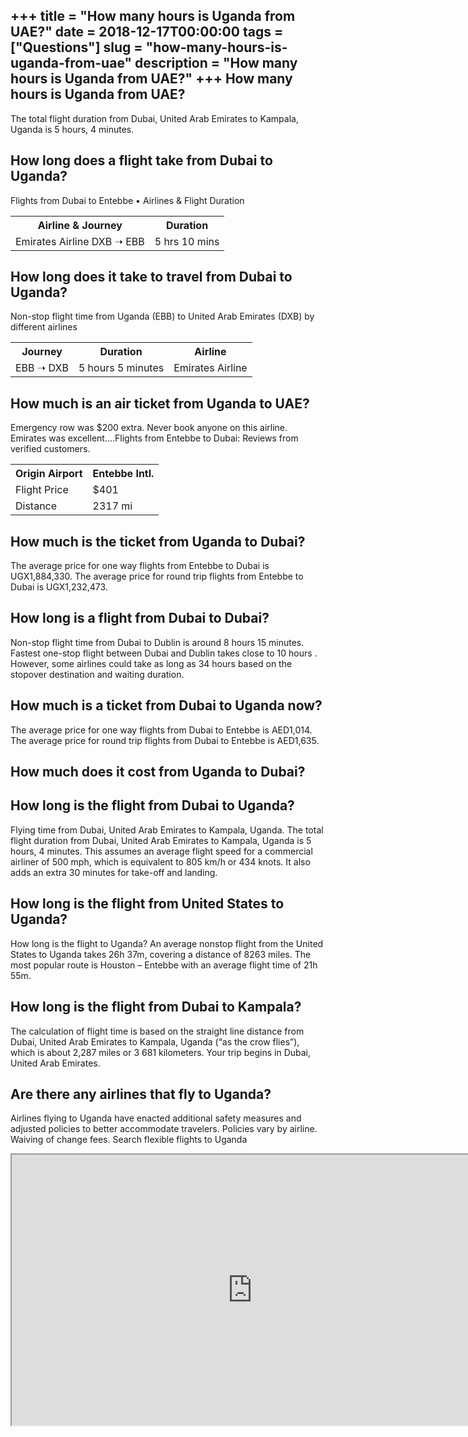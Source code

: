 +++
title = "How many hours is Uganda from UAE?"
date = 2018-12-17T00:00:00
tags = ["Questions"]
slug = "how-many-hours-is-uganda-from-uae"
description = "How many hours is Uganda from UAE?"
+++
How many hours is Uganda from UAE?
----------------------------------

The total flight duration from Dubai, United Arab Emirates to Kampala, Uganda is 5 hours, 4 minutes.

How long does a flight take from Dubai to Uganda?
-------------------------------------------------

Flights from Dubai to Entebbe • Airlines &amp; Flight Duration

<table><tr><th>Airline &amp; Journey</th><th>Duration</th></tr><tr><td>Emirates Airline DXB ➝ EBB</td><td>5 hrs 10 mins</td></tr></table>

How long does it take to travel from Dubai to Uganda?
-----------------------------------------------------

Non-stop flight time from Uganda (EBB) to United Arab Emirates (DXB) by different airlines

<table><tr><th>Journey</th><th>Duration</th><th>Airline</th></tr><tr><td>EBB ➝ DXB</td><td>5 hours 5 minutes</td><td>Emirates Airline</td></tr></table>

How much is an air ticket from Uganda to UAE?
---------------------------------------------

Emergency row was $200 extra. Never book anyone on this airline. Emirates was excellent….Flights from Entebbe to Dubai: Reviews from verified customers.

<table><tr><th>Origin Airport</th><th>Entebbe Intl.</th></tr><tr><td>Flight Price</td><td>$401</td></tr><tr><td>Distance</td><td>2317 mi</td></tr></table>

How much is the ticket from Uganda to Dubai?
--------------------------------------------

The average price for one way flights from Entebbe to Dubai is UGX1,884,330. The average price for round trip flights from Entebbe to Dubai is UGX1,232,473.

How long is a flight from Dubai to Dubai?
-----------------------------------------

Non-stop flight time from Dubai to Dublin is around 8 hours 15 minutes. Fastest one-stop flight between Dubai and Dublin takes close to 10 hours . However, some airlines could take as long as 34 hours based on the stopover destination and waiting duration.

How much is a ticket from Dubai to Uganda now?
----------------------------------------------

The average price for one way flights from Dubai to Entebbe is AED1,014. The average price for round trip flights from Dubai to Entebbe is AED1,635.

How much does it cost from Uganda to Dubai?
-------------------------------------------

How long is the flight from Dubai to Uganda?
--------------------------------------------

Flying time from Dubai, United Arab Emirates to Kampala, Uganda. The total flight duration from Dubai, United Arab Emirates to Kampala, Uganda is 5 hours, 4 minutes. This assumes an average flight speed for a commercial airliner of 500 mph, which is equivalent to 805 km/h or 434 knots. It also adds an extra 30 minutes for take-off and landing.

How long is the flight from United States to Uganda?
----------------------------------------------------

How long is the flight to Uganda? An average nonstop flight from the United States to Uganda takes 26h 37m, covering a distance of 8263 miles. The most popular route is Houston – Entebbe with an average flight time of 21h 55m.

How long is the flight from Dubai to Kampala?
---------------------------------------------

The calculation of flight time is based on the straight line distance from Dubai, United Arab Emirates to Kampala, Uganda (“as the crow flies”), which is about 2,287 miles or 3 681 kilometers. Your trip begins in Dubai, United Arab Emirates.

Are there any airlines that fly to Uganda?
------------------------------------------

Airlines flying to Uganda have enacted additional safety measures and adjusted policies to better accommodate travelers. Policies vary by airline. Waiving of change fees. Search flexible flights to Uganda

<iframe allow="accelerometer; autoplay; clipboard-write; encrypted-media; gyroscope; picture-in-picture" allowfullscreen="" class="__youtube_prefs__  epyt-is-override  no-lazyload" data-no-lazy="1" data-origheight="433" data-origwidth="770" data-skipgform_ajax_framebjll="" height="433" id="_ytid_61764" loading="lazy" src="https://www.youtube.com/embed/FjFhCeJg49Q?enablejsapi=1&autoplay=0&cc_load_policy=0&cc_lang_pref=&iv_load_policy=1&loop=0&modestbranding=0&rel=1&fs=1&playsinline=0&autohide=2&theme=dark&color=red&controls=1&" title="YouTube player" width="770"></iframe>